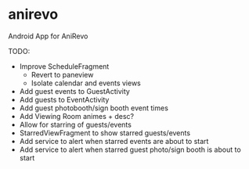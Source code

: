 # anirevo

Android App for AniRevo

TODO:
- Improve ScheduleFragment
  - Revert to paneview
  - Isolate calendar and events views
- Add guest events to GuestActivity
- Add guests to EventActivity
- Add guest photobooth/sign booth event times
- Add Viewing Room animes + desc?
- Allow for starring of guests/events
- StarredViewFragment to show starred guests/events
- Add service to alert when starred events are about to start
- Add service to alert when starred guest photo/sign booth is about to start
